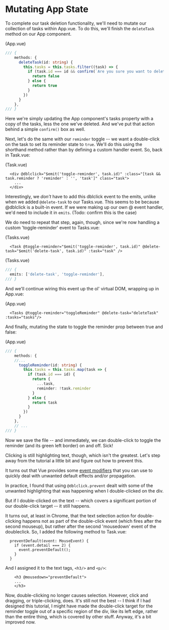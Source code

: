 # Mutating App State

To complete our task deletion functionality, we'll need to mutate our collection of tasks within App.vue. To do this, we'll finish the ```deleteTask``` method on our App component.

(App.vue)
```ts
/// {
    methods: {
      deleteTask(id: string) {
        this.tasks = this.tasks.filter((task) => {
          if (task.id === id && confirm(`Are you sure you want to delete task ${task.text}?`)) {
            return false
          } else {
            return true
          }
        })
      }
    },
/// }
```

Here we're simply updating the App component's tasks property with a copy of the tasks, less the one we've deleted. And we've put that action behind a simple ```confirm()``` box as well.

Next, let's do the same with our ```reminder``` toggle -- we want a double-click on the task to set its reminder state to ```true```. We'll do this using the shorthand method rather than by defining a custom handler event. So, back in Task.vue:


(Task.vue)
```vue
  <div @dblclick="$emit('toggle-reminder', task.id)" :class="[task && task.reminder ? 'reminder' : '', 'task']" class="task">
    ...
  </div>
```

Interestingly, we *don't* have to add this dblclick event to the emits, unlike when we added ```@delete-task``` to our Tasks.vue. This seems to be because @dblclick is a built-in event. If we were making up our own @ event handler, we'd need to include it in ```emits```. (Todo: confirm this is the case)

We do need to repeat that step, again, though, since we're now handling a custom 'toggle-reminder' event to Tasks.vue:

(Tasks.vue)
```vue
  <Task @toggle-reminder="$emit('toggle-reminder', task.id)" @delete-task="$emit('delete-task', task.id)" :task="task" />
```

(Tasks.vue)
```ts
/// {
  emits: ['delete-task', 'toggle-reminder'],
/// }
```

And we'll continue wiring this event up the ol' virtual DOM, wrapping up in App.vue:

(App.vue)
```vue
  <Tasks @toggle-reminder="toggleReminder" @delete-task="deleteTask" :tasks="tasks"/>
```

And finally, mutating the state to toggle the reminder prop between true and false:

(App.vue)
```ts
/// {
    methods: {
    //...
      toggleReminder(id: string) {
        this.tasks = this.tasks.map(task => { 
          if (task.id === id) { 
            return { 
              ...task, 
              reminder: !task.reminder 
            } 
          } else { 
            return task 
          }
        })
      }
    },
    // ...
/// }
```

Now we save the file -- and immediately, we can double-click to toggle the reminder (and its green left border) on and off. Sick!

Clicking is still highlighting text, though, which isn't the greatest. Let's step away from the tutorial a little bit and figure out how to prevent this.

It turns out that Vue provides some [event modifiers](https://v3.vuejs.org/guide/events.html#event-modifiers) that you can use to quickly deal with unwanted default effects and/or propagation.

In practice, I found that using ```@dblclick.prevent``` dealt with some of the unwanted highlighting that was happening when I double-clicked on the div.

But if I double-clicked on the text -- which covers a significant portion of our double-click target -- it still happens.

It turns out, at least in Chrome, that the text selection action for double-clicking happens not as part of the double-click event (which fires after the second mouseup), but rather after the second 'mousedown' event of the doubleclick. So, I added the following method to Task.vue:

```vue
  preventDefault(event: MouseEvent) {
    if (event.detail === 2) {
      event.preventDefault();
    }
  }
```

And I assigned it to the text tags, ```<h3/>``` and ```<p/>```:

```vue
    <h3 @mousedown="preventDefault">
    ...
    </h3>
```

Now, double-clicking no longer causes selection. However, click and dragging, or triple-clicking, does. It's still not the best -- I think if I had designed this tutorial, I might have made the double-click target for the reminder toggle out of a specific region of the div, like its left edge, rather than the entire thing, which is covered by other stuff. Anyway, it's a bit improved now.